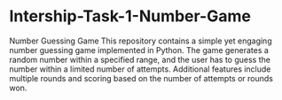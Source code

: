 # Intership-Task-1-Number-Game
Number Guessing Game
This repository contains a simple yet engaging number guessing game implemented in Python. The game generates a random number within a specified range, and the user has to guess the number within a limited number of attempts. Additional features include multiple rounds and scoring based on the number of attempts or rounds won.
